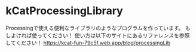 ﻿# kCatProcessingLibrary
Processingで使える便利なライブラリのようなプログラムを作っています。
もしよければ使ってください！
使い方は以下のサイトにあるリファレンスを参照してください！
https://kcat-fun-79c5f.web.app/blog/processingLib
